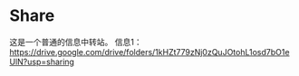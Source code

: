 # Share
这是一个普通的信息中转站。
信息1：https://drive.google.com/drive/folders/1kHZt779zNj0zQuJOtohL1osd7bO1eUlN?usp=sharing
